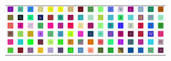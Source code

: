 <table>
<tr>
<td><img src="3D.gif"></td>
<td><img src="58.gif"></td>
<td><img src="23.gif"></td>
<td><img src="78.gif"></td>
<td><img src="6F.gif"></td>
<td><img src="7D.gif"></td>
<td><img src="66.gif"></td>
<td><img src="2A.gif"></td>
<td><img src="2B.gif"></td>
<td><img src="63.gif"></td>
<td><img src="49.gif"></td>
<td><img src="56.gif"></td>
<td><img src="6B.gif"></td>
<td><img src="4B.gif"></td>
<td><img src="70.gif"></td>
<td><img src="5F.gif"></td>
</tr>
<tr>
<td><img src="4A.gif"></td>
<td><img src="25.gif"></td>
<td><img src="61.gif"></td>
<td><img src="62.gif"></td>
<td><img src="30.gif"></td>
<td><img src="53.gif"></td>
<td><img src="32.gif"></td>
<td><img src="64.gif"></td>
<td><img src="35.gif"></td>
<td><img src="5B.gif"></td>
<td><img src="22.gif"></td>
<td><img src="24.gif"></td>
<td><img src="42.gif"></td>
<td><img src="75.gif"></td>
<td><img src="59.gif"></td>
<td><img src="44.gif"></td>
</tr>
<tr>
<td><img src="40.gif"></td>
<td><img src="7A.gif"></td>
<td><img src="4F.gif"></td>
<td><img src="3F.gif"></td>
<td><img src="3C.gif"></td>
<td><img src="38.gif"></td>
<td><img src="2C.gif"></td>
<td><img src="37.gif"></td>
<td><img src="6E.gif"></td>
<td><img src="31.gif"></td>
<td><img src="45.gif"></td>
<td><img src="74.gif"></td>
<td><img src="29.gif"></td>
<td><img src="6A.gif"></td>
<td><img src="71.gif"></td>
<td><img src="33.gif"></td>
</tr>
<tr>
<td><img src="50.gif"></td>
<td><img src="48.gif"></td>
<td><img src="28.gif"></td>
<td><img src="73.gif"></td>
<td><img src="7B.gif"></td>
<td><img src="55.gif"></td>
<td><img src="67.gif"></td>
<td><img src="79.gif"></td>
<td><img src="39.gif"></td>
<td><img src="6D.gif"></td>
<td><img src="36.gif"></td>
<td><img src="54.gif"></td>
<td><img src="65.gif"></td>
<td><img src="51.gif"></td>
<td><img src="57.gif"></td>
<td><img src="6C.gif"></td>
</tr>
<tr>
<td><img src="43.gif"></td>
<td><img src="21.gif"></td>
<td><img src="4C.gif"></td>
<td><img src="7C.gif"></td>
<td><img src="76.gif"></td>
<td><img src="3E.gif"></td>
<td><img src="46.gif"></td>
<td><img src="gr3.gif"></td>
<td><img src="2F.gif"></td>
<td><img src="77.gif"></td>
<td><img src="3A.gif"></td>
<td><img src="5D.gif"></td>
<td><img src="5A.gif"></td>
<td><img src="3B.gif"></td>
<td><img src="2E.gif"></td>
<td><img src="52.gif"></td>
</tr>
<tr>
<td><img src="gr1.gif"></td>
<td><img src="4E.gif"></td>
<td><img src="68.gif"></td>
<td><img src="72.gif"></td>
<td><img src="27.gif"></td>
<td><img src="2D.gif"></td>
<td><img src="47.gif"></td>
<td><img src="4D.gif"></td>
<td><img src="26.gif"></td>
<td><img src="69.gif"></td>
<td><img src="7E.gif"></td>
<td><img src="gr2.gif"></td>
<td><img src="34.gif"></td>
<td><img src="60.gif"></td>
<td><img src="41.gif"></td>
<td><img src="5E.gif"></td>
</tr>
</table>
